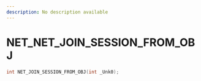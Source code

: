 ```yaml
---
description: No description available 
---
```


# NET\_NET_JOIN_SESSION_FROM_OBJ

```cpp
int NET_JOIN_SESSION_FROM_OBJ(int _Unk0);
```